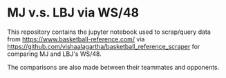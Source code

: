 # MJ v.s. LBJ via WS/48

This repository contains the jupyter notebook used to scrap/query data from https://www.basketball-reference.com/ via https://github.com/vishaalagartha/basketball_reference_scraper for comparing MJ and LBJ's WS/48.

The comparisons are also made between their teammates and opponents.
